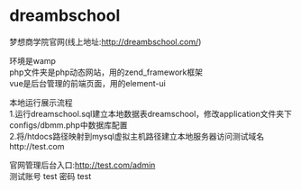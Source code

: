 # dreambschool
梦想商学院官网(线上地址:http://dreambschool.com/)  

环境是wamp  
php文件夹是php动态网站，用的zend_framework框架  
vue是后台管理的前端页面，用的element-ui  

本地运行展示流程  
1.运行dreamschool.sql建立本地数据表dreamschool，修改application文件夹下configs/dbmm.php中数据库配置  
2.将/htdocs路径映射到mysql虚拟主机路径建立本地服务器访问测试域名http://test.com  

官网管理后台入口:http://test.com/admin  
测试账号 test 密码 test